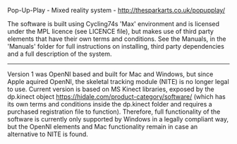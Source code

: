 Pop-Up-Play - Mixed reality system - http://thesparkarts.co.uk/popupplay/

The software is built using Cycling74s 'Max' environment and is licensed under the MPL licence (see LICENCE file), but makes use of third party elements that have their own terms and conditions. See the Manuals, in the 'Manuals' folder for full instructions on installing, third party dependencies and a full description of the system.

-------------------------------------

Version 1 was OpenNI based and built for Mac and Windows, but since Apple aquired OpenNI, the skeletal tracking module (NITE) is no longer legal to use. 
Current version is based on MS Kinect libraries, exposed by the dp.kinect object https://hidale.com/product-category/software/ (which has its own terms and conditions inside the dp.kinect folder and requires a purchased registration file to function). Therefore, full functionality of the software is currently only supported by Windows in a legally compliant way, but the OpenNI elements and Mac functionality remain in case an alternative to NITE is found.




 
